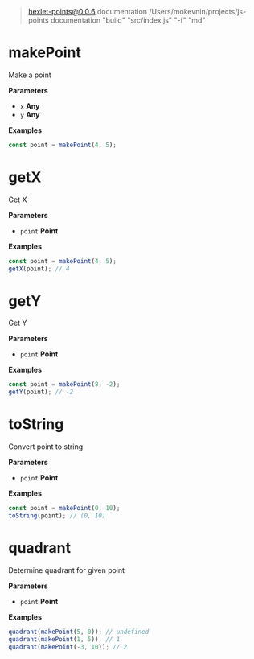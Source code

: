 
> hexlet-points@0.0.6 documentation /Users/mokevnin/projects/js-points
> documentation "build" "src/index.js" "-f" "md"

# makePoint

Make a point

**Parameters**

-   `x` **Any** 
-   `y` **Any** 

**Examples**

```javascript
const point = makePoint(4, 5);
```

# getX

Get X

**Parameters**

-   `point` **Point** 

**Examples**

```javascript
const point = makePoint(4, 5);
getX(point); // 4
```

# getY

Get Y

**Parameters**

-   `point` **Point** 

**Examples**

```javascript
const point = makePoint(8, -2);
getY(point); // -2
```

# toString

Convert point to string

**Parameters**

-   `point` **Point** 

**Examples**

```javascript
const point = makePoint(0, 10);
toString(point); // (0, 10)
```

# quadrant

Determine quadrant for given point

**Parameters**

-   `point` **Point** 

**Examples**

```javascript
quadrant(makePoint(5, 0)); // undefined
quadrant(makePoint(1, 5)); // 1
quadrant(makePoint(-3, 10)); // 2
```
